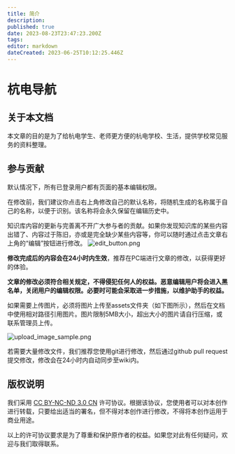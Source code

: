 ```yaml
---
title: 简介
description: 
published: true
date: 2023-08-23T23:47:23.200Z
tags: 
editor: markdown
dateCreated: 2023-06-25T10:12:25.446Z
---
```


# 杭电导航

## 关于本文档

本文章的目的是为了给杭电学生、老师更方便的杭电学校、生活，提供学校常见服务的资料整理。

## 参与贡献

默认情况下，所有已登录用户都有页面的基本编辑权限。

在修改前，我们建议你点击右上角修改自己的默认名称，将随机生成的名称属于自己的名称，以便于识别。该名称将会永久保留在编辑历史中。

知识库内容的更新与完善离不开广大参与者的贡献。如果你发现知识库的某些内容出错了、内容过于陈旧，亦或是完全缺少某些内容等，你可以随时通过点击文章右上角的“编辑”按钮进行修改。
![edit_button.png](/assets/edit_button.png)

**修改完成后的内容会在24小时内生效**，推荐在PC端进行文章的修改，以获得更好的体验。

**文章的修改必须符合相关规定，不得侵犯任何人的权益。恶意编辑用户将会进入黑名单，关闭用户的编辑权限。必要时可能会采取进一步措施，以维护助手的权益。**

如果需要上传图片，必须将图片上传至assets文件夹（如下图所示），然后在文档中使用相对路径引用图片。图片限制5MB大小，超出大小的图片请自行压缩，或联系管理员上传。

![upload_image_sample.png](/assets/upload_image_sample.png)

若需要大量修改文件，我们推荐您使用git进行修改，然后通过github pull request提交修改，修改会在24小时内自动同步至wiki内。

## 版权说明

我们采用 [CC BY-NC-ND 3.0 CN](https://creativecommons.org/licenses/by-nc-sa/3.0/cn/) 许可协议。根据该协议，您使用者可以对本创作进行转载，只要给出适当的署名，但不得对本创作进行修改，不得将本创作运用于商业用途。

以上的许可协议要求是为了尊重和保护原作者的权益。如果您对此有任何疑问，欢迎与我们取得联系。